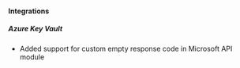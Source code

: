 
#### Integrations

##### Azure Key Vault

- Added support for custom empty response code in Microsoft API module
